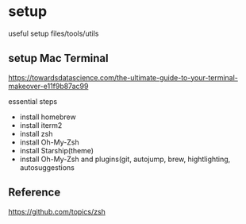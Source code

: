 # setup
useful setup files/tools/utils

## setup Mac Terminal
https://towardsdatascience.com/the-ultimate-guide-to-your-terminal-makeover-e11f9b87ac99


essential steps
- install homebrew
- install iterm2
- install zsh
- install Oh-My-Zsh
- install Starship(theme)
- install Oh-My-Zsh and plugins(git, autojump, brew, hightlighting, autosuggestions

## Reference
https://github.com/topics/zsh
